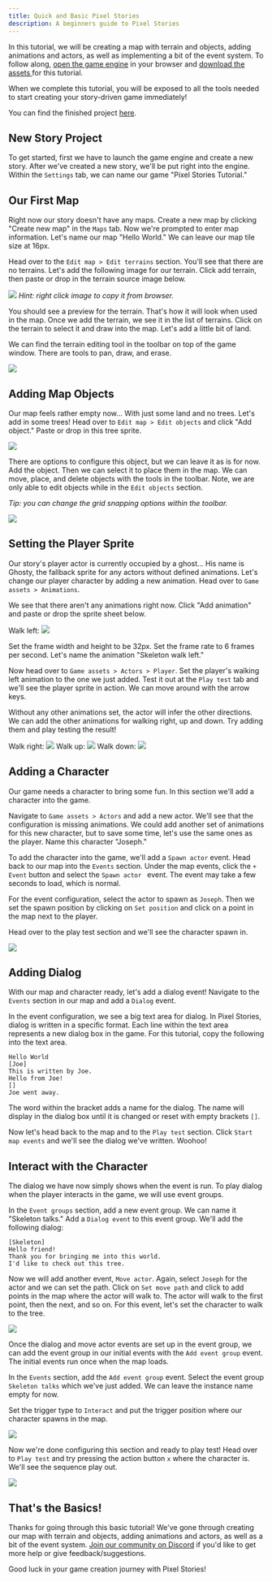 ```yaml
---
title: Quick and Basic Pixel Stories
description: A beginners guide to Pixel Stories
---
```


In this tutorial, we will be creating a map with terrain and objects, adding animations and actors, as well as implementing a bit of the event system. To follow along, <a href="https://app.pixelstories.io/editor" target="_blank">open the game engine</a> in your browser and <a href="https://api.pixelstories.io/storage/v1/object/public/misc/Basic_Tutorial_Assets.zip" download> download the assets </a> for this tutorial.

When we complete this tutorial, you will be exposed to all the tools needed to start creating your story-driven game immediately!

You can find the finished project <a href="https://app.pixelstories.io/embed/9JqZWsEk20" target="_blank">here</a>.

## New Story Project

To get started, first we have to launch the game engine and create a new story. After we've created a new story, we'll be put right into the engine. Within the `Settings` tab, we can name our game "Pixel Stories Tutorial."

## Our First Map

Right now our story doesn't have any maps. Create a new map by clicking "Create new map" in the `Maps` tab. Now we're prompted to enter map information. Let's name our map "Hello World." We can leave our map tile size at 16px.

Head over to the `Edit map > Edit terrains` section. You'll see that there are no terrains. Let's add the following image for our terrain. Click add terrain, then paste or drop in the terrain source image below.

![](../../../assets/images/terrain-3.png)
_Hint: right click image to copy it from browser._

You should see a preview for the terrain. That's how it will look when used in the map. Once we add the terrain, we see it in the list of terrains. Click on the terrain to select it and draw into the map. Let's add a little bit of land.

We can find the terrain editing tool in the toolbar on top of the game window. There are tools to pan, draw, and erase.

![](../../../assets/images/resulting-map.png)

## Adding Map Objects

Our map feels rather empty now... With just some land and no trees. Let's add in some trees! Head over to `Edit map > Edit objects` and click "Add object." Paste or drop in this tree sprite.

![](../../../assets/images/tree-2.png)

There are options to configure this object, but we can leave it as is for now. Add the object. Then we can select it to place them in the map. We can move, place, and delete objects with the tools in the toolbar. Note, we are only able to edit objects while in the `Edit objects` section.

_Tip: you can change the grid snapping options within the toolbar._

![](../../../assets/images/resulting-terrain.png)

## Setting the Player Sprite

Our story's player actor is currently occupied by a ghost... His name is Ghosty, the fallback sprite for any actors without defined animations. Let's change our player character by adding a new animation. Head over to `Game assets > Animations`.

We see that there aren't any animations right now. Click "Add animation" and paste or drop the sprite sheet below.

Walk left:
![](../../../assets/images/walk-left.png)

Set the frame width and height to be 32px. Set the frame rate to 6 frames per second. Let's name the animation "Skeleton walk left."

Now head over to `Game assets > Actors > Player`. Set the player's walking left animation to the one we just added. Test it out at the `Play test` tab and we'll see the player sprite in action. We can move around with the arrow keys.

Without any other animations set, the actor will infer the other directions. We can add the other animations for walking right, up and down. Try adding them and play testing the result!

Walk right:
![](../../../assets/images/walkright.png)
Walk up:
![](../../../assets/images/walkup.png)
Walk down:
![](../../../assets/images/wakdown.png)

## Adding a Character

Our game needs a character to bring some fun. In this section we'll add a character into the game.

Navigate to `Game assets > Actors` and add a new actor. We'll see that the configuration is missing animations. We could add another set of animations for this new character, but to save some time, let's use the same ones as the player. Name this character "Joseph."

To add the character into the game, we'll add a `Spawn actor` event. Head back to our map into the `Events` section. Under the map events, click the `+ Event` button and select the `Spawn actor ` event. The event may take a few seconds to load, which is normal.

For the event configuration, select the actor to spawn as `Joseph`. Then we set the spawn position by clicking on `Set position` and click on a point in the map next to the player.

Head over to the play test section and we'll see the character spawn in.

![](../../../assets/images/friend.png)

## Adding Dialog

With our map and character ready, let's add a dialog event! Navigate to the `Events` section in our map and add a `Dialog` event.

In the event configuration, we see a big text area for dialog. In Pixel Stories, dialog is written in a specific format. Each line within the text area represents a new dialog box in the game. For this tutorial, copy the following into the text area.

```
Hello World
[Joe]
This is written by Joe.
Hello from Joe!
[]
Joe went away.
```

The word within the bracket adds a name for the dialog. The name will display in the dialog box until it is changed or reset with empty brackets `[]`.

Now let's head back to the map and to the `Play test` section. Click `Start map events` and we'll see the dialog we've written. Woohoo!

## Interact with the Character

The dialog we have now simply shows when the event is run. To play dialog when the player interacts in the game, we will use event groups.

In the `Event groups` section, add a new event group. We can name it "Skeleton talks." Add a `Dialog event` to this event group. We'll add the following dialog:

```
[Skeleton]
Hello friend!
Thank you for bringing me into this world.
I'd like to check out this tree.
```

Now we will add another event, `Move actor`. Again, select `Joseph` for the actor and we can set the path. Click on `Set move path` and click to add points in the map where the actor will walk to. The actor will walk to the first point, then the next, and so on. For this event, let's set the character to walk to the tree.

![](../../../assets/images/walk-to-tree-1.png)

Once the dialog and move actor events are set up in the event group, we can add the event group in our initial events with the `Add event group` event. The initial events run once when the map loads.

In the `Events` section, add the `Add event group` event. Select the event group `Skeleton talks` which we've just added. We can leave the instance name empty for now.

Set the trigger type to `Interact` and put the trigger position where our character spawns in the map.

![](../../../assets/images/Basic-Pixel-Stories.png)

Now we're done configuring this section and ready to play test! Head over to `Play test` and try pressing the action button `x` where the character is. We'll see the sequence play out.

![](../../../assets/images/basic-tutorial-result.png)

## That's the Basics!

Thanks for going through this basic tutorial! We've gone through creating our map with terrain and objects, adding animations and actors, as well as a bit of the event system. [Join our community on Discord](https://discord.gg/XN9EaUh26g) if you'd like to get more help or give feedback/suggestions.

Good luck in your game creation journey with Pixel Stories!
